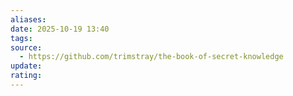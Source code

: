```yaml
---
aliases:
date: 2025-10-19 13:40
tags:
source:
  - https://github.com/trimstray/the-book-of-secret-knowledge
update:
rating:
---
```

